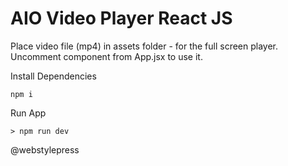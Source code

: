 # AIO Video Player React JS

Place video file (mp4) in assets folder - for the full screen player. 
Uncomment component from App.jsx to use it.

Install Dependencies

```
npm i
```

Run App

```
> npm run dev
```

@webstylepress
